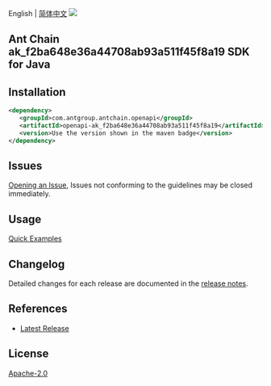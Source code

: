 English | [简体中文](README-CN.md)
![](https://aliyunsdk-pages.alicdn.com/icons/AlibabaCloud.svg)

## Ant Chain ak_f2ba648e36a44708ab93a511f45f8a19 SDK for Java

## Installation

```xml
<dependency>
   <groupId>com.antgroup.antchain.openapi</groupId>
   <artifactId>openapi-ak_f2ba648e36a44708ab93a511f45f8a19</artifactId>
   <version>Use the version shown in the maven badge</version>
</dependency>
```

## Issues
[Opening an Issue](https://github.com/alipay/antchain-openapi-prod-sdk/issues/new), Issues not conforming to the guidelines may be closed immediately.

## Usage
[Quick Examples](https://github.com/alipay/antchain-openapi-prod-sdk/blob/master/docs/0-Examples-EN.md#quick-examples)

## Changelog
Detailed changes for each release are documented in the [release notes](./ChangeLog.txt).

## References
* [Latest Release](https://github.com/alipay/antchain-openapi-prod-sdk/)

## License
[Apache-2.0](http://www.apache.org/licenses/LICENSE-2.0)
